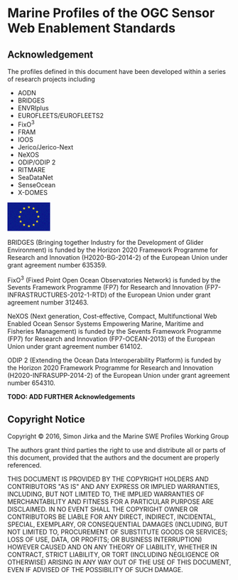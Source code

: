 # Marine Profiles of the OGC Sensor Web Enablement Standards

## Acknowledgement

The profiles defined in this document have been developed within a series of research projects including
* AODN
* BRIDGES
* ENVRIplus
* EUROFLEETS/EUROFLEETS2
* FixO<sup>3</sup>
* FRAM
* IOOS 
* Jerico/Jerico-Next
* NeXOS
* ODIP/ODIP 2
* RITMARE
* SeaDataNet
* SenseOcean
* X-DOMES

![EC Logo](images/ec.png)

BRIDGES (Bringing together Industry for the Development of Glider Environment) is funded by the Horizon 2020 Framework Programme for Research and Innovation (H2020-BG-2014-2) of the European Union under grant agreement number 635359.

FixO<sup>3</sup> (Fixed Point Open Ocean Observatories Network) is funded by the Sevents Framework Programme (FP7) for Research and Innovation (FP7-INFRASTRUCTURES-2012-1-RTD) of the European Union under grant agreement number 312463.

NeXOS (Next generation, Cost-effective, Compact, Multifunctional Web Enabled Ocean Sensor Systems Empowering Marine, Maritime and Fisheries Management) is funded by the Sevents Framework Programme (FP7) for Research and Innovation (FP7-OCEAN-2013) of the European Union under grant agreement number 614102.

ODIP 2 (Extending the Ocean Data Interoperability Platform) is funded by the Horizon 2020 Framework Programme for Research and Innovation (H2020-INFRASUPP-2014-2) of the European Union under grant agreement number 654310.

**TODO: ADD FURTHER Acknowledgements**

## Copyright Notice
Copyright © 2016, Simon Jirka and the Marine SWE Profiles Working Group

The authors grant third parties the right to use and distribute all or parts of this document, provided that the authors and the document are properly referenced.

THIS DOCUMENT IS PROVIDED BY THE COPYRIGHT HOLDERS AND CONTRIBUTORS "AS IS" AND ANY EXPRESS OR IMPLIED WARRANTIES, INCLUDING, BUT NOT LIMITED TO, THE IMPLIED WARRANTIES OF MERCHANTABILITY AND FITNESS FOR A PARTICULAR PURPOSE ARE DISCLAIMED. IN NO EVENT SHALL THE COPYRIGHT OWNER OR CONTRIBUTORS BE LIABLE FOR ANY DIRECT, INDIRECT, INCIDENTAL, SPECIAL, EXEMPLARY, OR CONSEQUENTIAL DAMAGES (INCLUDING, BUT NOT LIMITED TO, PROCUREMENT OF SUBSTITUTE GOODS OR SERVICES; LOSS OF USE, DATA, OR PROFITS; OR BUSINESS INTERRUPTION) HOWEVER CAUSED AND ON ANY THEORY OF LIABILITY, WHETHER IN CONTRACT, STRICT LIABILITY, OR TORT (INCLUDING NEGLIGENCE OR OTHERWISE) ARISING IN ANY WAY OUT OF THE USE OF THIS DOCUMENT, EVEN IF ADVISED OF THE POSSIBILITY OF SUCH DAMAGE.
